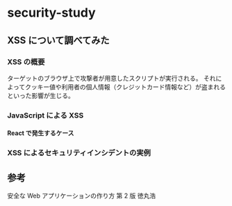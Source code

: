 # security-study

## XSS について調べてみた

### XSS の概要

ターゲットのブラウザ上で攻撃者が用意したスクリプトが実行される。
それによってクッキー値や利用者の個人情報（クレジットカード情報など）が盗まれるといった影響が生じる。

### JavaScript による XSS

#### React で発生するケース

### XSS によるセキュリティインシデントの実例

## 参考

安全な Web アプリケーションの作り方 第 2 版 徳丸浩
